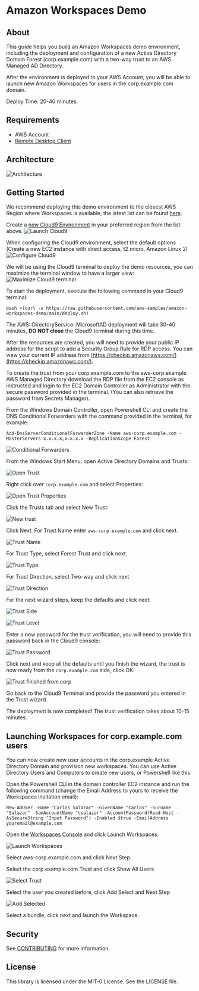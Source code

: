 # Amazon Workspaces Demo

## About

This guide helps you build an Amazon Workspaces demo environment, including the deployment and configuration of a new Active Directory Domain Forest (corp.example.com) with a two-way trust to an AWS Managed AD Directory.

After the environment is deployed to your AWS Account, you will be able to launch new Amazon Workspaces for users in the corp.example.com domain.

Deploy Time: 20-40 minutes.

## Requirements

* AWS Account
* [Remote Desktop Client](https://docs.microsoft.com/en-us/windows-server/remote/remote-desktop-services/clients/remote-desktop-clients)

## Architecture

![Architecture](img/architecture-2.png)
## Getting Started

We recommend deploying this demo environment to the closest AWS Region where Workspaces is available, the latest list can be found [here](https://docs.aws.amazon.com/workspaces/latest/adminguide/azs-workspaces.html).

Create a [new Cloud9 Environment](https://console.aws.amazon.com/cloud9/home) in your preferred region from the list above.
![Launch Cloud9](img/launch-cloud9-name.png)

When configuring the Cloud9 environment, select the default options (Create a new EC2 instance with direct access, t2.micro, Amazon Linux 2)
![Configure Cloud9](img/configure-cloud9-settings.png)

We will be using the Cloud9 terminal to deploy the demo resources, you can maximize the terminal window to have a larger view:
![Maximize Cloud9 terminal](img/max-cloud9-terminal.png)

To start the deployment, execute the following command in your Cloud9 terminal:
```
bash <(curl -s https://raw.githubusercontent.com/aws-samples/amazon-workspaces-demo/main/deploy.sh)
```

The AWS::DirectoryService::MicrosoftAD deployment will take 30-40 minutes, **DO NOT close** the Cloud9 terminal during this time.

After the resources are created, you will need to provide your public IP address for the script to add a Security Group Rule for RDP access. You can view your current IP address from [https://checkip.amazonaws.com/](https://checkip.amazonaws.com/).

To create the trust from your corp.example.com to the aws-corp.example AWS Managed Directory download the RDP file from the EC2 console as instructed and login to the EC2 Domain Controller as Administrator with the secure password provided in the terminal. (You can also retrieve the password from Secrets Manager).

From the Windows Domain Controller, open Powershell CLI and create the DNS Conditional Forwarders with the command provided in the terminal, for example:
```
Add-DnsServerConditionalForwarderZone -Name aws-corp.example.com -MasterServers x.x.x.x,x.x.x.x -ReplicationScope Forest
```
![Conditional Forwarders](img/create-conditional-forwarders.png)

From the Windows Start Menu, open Active Directory Domains and Trusts:

![Open Trust](img/open-trusts.png)

Right click over ```corp.example.com``` and select Properties:

![Open Trust Properties](img/open-trust-properties.png)

Click the Trusts tab and select New Trust:

![New trust](img/new-trust.png)

Click Next. For Trust Name enter ```aws-corp.example.com``` and click next.

![Trust Name](img/trust-name.png)

For Trust Type, select Forest Trust and click next.

![Trust Type](img/trust-type.png)

For Trust Direction, select Two-way and click next

![Trust Direction](img/trust-direction.png)

For the next wizard steps, keep the defaults and click next:

![Trust Side](img/side-trust.png)

![Trust Level](img/trust-level.png)

Enter a new password for the trust verification, you will need to provide this password back in the Cloud9 console:

![Trust Password](img/trust-password.png)

Click next and keep all the defaults until you finish the wizard, the trust is now ready from the ```corp.example.com``` side, click OK:

![Trust finished from corp](img/trust-done-from-corp.png)

Go back to the Cloud9 Terminal and provide the password you entered in the Trust wizard.

The deployment is now completed! The trust verification takes about 10-15 minutes.

## Launching Workspaces for corp.example.com users

You can now create new user accounts in the corp.example Active Directory Domain and provision new workspaces. You can use Active Directory Users and Computers to create new users, or Powershell like this:

Open the Powershell CLI in the domain controller EC2 instance and run the following command (change the Email Address to yours to receive the Workspaces invitation email):

```
New-ADUser -Name "Carlos Salazar" -GivenName "Carlos" -Surname "Salazar" -SamAccountName "csalazar" -AccountPassword(Read-Host -AsSecureString "Input Password") -Enabled $true -EmailAddress youremail@example.com
```

Open the [Workspaces Console](https://console.aws.amazon.com/workspaces/home) and click Launch Workspaces:

![Launch Workspaces](img/launch-workspaces-1.png)

Select aws-corp.example.com and click Next Step

Select the corp.example.com Trust and click Show All Users

![Select Trust](img/launch-workspaces-select-trust.png)

Select the user you created before, click Add Select and Next Step

![Add Selected](img/launch-workspaces-adduser.png)

Select a bundle, click next and launch the Workspace.

## Security

See [CONTRIBUTING](CONTRIBUTING.md#security-issue-notifications) for more information.

## License

This library is licensed under the MIT-0 License. See the LICENSE file.

